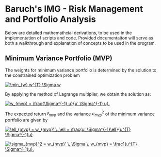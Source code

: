 # Baruch's IMG - Risk Management and Portfolio Analysis
Below are detailed mathemathcial derivations, to be used in the implementation of scripts and code. Provided documentaiton will serve as both a walkthrough and explanation of concepts to be used in the program. 

## Minimum Variance Portfolio (MVP)
The weights for minimum variance portfolio is determined by the solution to the constrained optimization problem 

<a href="https://www.codecogs.com/eqnedit.php?latex=\min_{w}&space;w^{T}&space;\Sigma&space;w" target="_blank"><img src="https://latex.codecogs.com/gif.latex?\min_{w}&space;w^{T}&space;\Sigma&space;w" title="\min_{w} w^{T} \Sigma w" /></a>

By applying the method of Lagrange multiplier, we obtain the solution as:

<a href="https://www.codecogs.com/eqnedit.php?latex=w_{mvp}&space;=&space;\frac{\Sigma^{-1}&space;u}{u'&space;\Sigma^{-1}&space;u}." target="_blank"><img src="https://latex.codecogs.com/gif.latex?w_{mvp}&space;=&space;\frac{\Sigma^{-1}&space;u}{u'&space;\Sigma^{-1}&space;u}." title="w_{mvp} = \frac{\Sigma^{-1} u}{u' \Sigma^{-1} u}." /></a>

The expected return $\ell_{mvp}$ and the variance $\sigma_{mvp}^2$ of the minimum variance portfolio are given by 

<a href="https://www.codecogs.com/eqnedit.php?latex=\ell_{mvp}&space;=&space;w_{mvp}'&space;\,&space;\ell&space;=&space;\frac{u'&space;\Sigma^{-1}\ell}{u^{T}&space;\Sigma^{-1}u}" target="_blank"><img src="https://latex.codecogs.com/gif.latex?\ell_{mvp}&space;=&space;w_{mvp}'&space;\,&space;\ell&space;=&space;\frac{u'&space;\Sigma^{-1}\ell}{u^{T}&space;\Sigma^{-1}u}" title="\ell_{mvp} = w_{mvp}' \, \ell = \frac{u' \Sigma^{-1}\ell}{u^{T} \Sigma^{-1}u}" /></a>

<a href="https://www.codecogs.com/eqnedit.php?latex=\sigma_{mvp}^2&space;=&space;w_{mvp}'&space;\,&space;\Sigma&space;\,&space;w_{mvp}&space;=&space;\frac1{u^{T}&space;\Sigma^{-1}u}." target="_blank"><img src="https://latex.codecogs.com/gif.latex?\sigma_{mvp}^2&space;=&space;w_{mvp}'&space;\,&space;\Sigma&space;\,&space;w_{mvp}&space;=&space;\frac1{u^{T}&space;\Sigma^{-1}u}." title="\sigma_{mvp}^2 = w_{mvp}' \, \Sigma \, w_{mvp} = \frac1{u^{T} \Sigma^{-1}u}." /></a>

